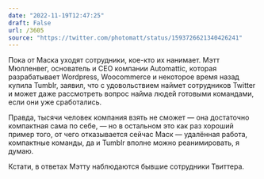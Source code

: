 ```yaml
---
date: "2022-11-19T12:47:25"
draft: False
url: /3605
source: "https://twitter.com/photomatt/status/1593726621340426241"
---
```


Пока от Маска уходят сотрудники, кое-кто их нанимает. Мэтт Мюлленвег, основатель и CEO компании Automattic, которая разрабатывает Wordpress, Woocommerce и некоторое время назад купила Tumblr, заявил, что с удовольствием наймет сотрудников Twitter и может даже рассмотреть вопрос найма людей готовыми командами, если они уже сработались.

Правда, тысячи человек компания взять не сможет — она достаточно компактная сама по себе, — но в остальном это как раз хороший пример того, от чего отказывается сейчас Маск — удалённая работа, компактные команды, да и Tumblr вполне можно реанимировать, я думаю.

Кстати, в ответах Мэтту наблюдаются бывшие сотрудники Твиттера.
